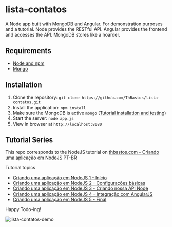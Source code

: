# lista-contatos
A Node app built with MongoDB and Angular. For demonstration purposes and a tutorial.
Node provides the RESTful API. Angular provides the frontend and accesses the API. MongoDB stores like a hoarder.

## Requirements

- [Node and npm](http://nodejs.org)
- [Mongo](https://www.mongodb.org/)

## Installation

1. Clone the repository: `git clone https://github.com/ThBastos/lista-contatos.git`
2. Install the application: `npm install`
3. Make sure the MongoDB is active `mongo` ([Tutorial installation and testing](http://thbastos.com/blog/instalando-e-testando-o-mongodb))
3. Start the server: `node app.js`
4. View in browser at `http://localhost:8080`

## Tutorial Series

This repo corresponds to the NodeJS tutorial on [thbastos.com - Criando uma aplicação em NodeJS](http://thbastos.com/blog/criando-uma-aplicacao-em-nodejs-1-inicio) PT-BR

Tutorial topics
- [Criando uma aplicação em NodeJS 1 - Início](http://thbastos.com/blog/criando-uma-aplicacao-em-nodejs-1-inicio)
- [Criando uma aplicação em NodeJS 2 - Configurações básicas](http://thbastos.com/blog/criando-uma-aplicacao-em-nodejs-2-configuracoes-basicas)
- [Criando uma aplicação em NodeJS 3 - Criando nossa API Node](http://thbastos.com/blog/criando-uma-aplicacao-em-nodejs-3-criando-nossa-api-node)
- [Criando uma aplicação em NodeJS 4 - Integração com AngularJS](http://thbastos.com/blog/criando-uma-aplicacao-em-nodejs-4-integracao-com-angularjs)
- [Criando uma aplicação em NodeJS 5 - Final](http://thbastos.com/blog/criando-uma-aplicacao-em-nodejs-5-final)

Happy Todo-ing!

![lista-contatos-demo](http://thbastos.com/sites/default/files/aplicacao-nodejs-lista-de-contatos.png)
